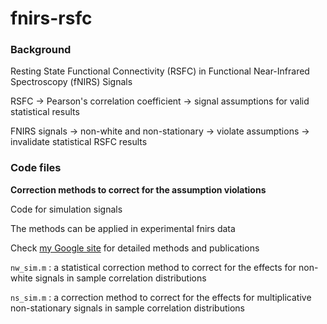 # fnirs-rsfc

### Background

Resting State Functional Connectivity (RSFC) in Functional Near-Infrared Spectroscopy (fNIRS) Signals

RSFC -> Pearson's correlation coefficient -> signal assumptions for valid statistical results

FNIRS signals -> non-white and non-stationary -> violate assumptions -> invalidate statistical RSFC results

### Code files

**Correction methods to correct for the assumption violations**

Code for simulation signals 

The methods can be applied in experimental fnirs data

Check [my Google site](https://sites.google.com/view/mengmengwang/research) for detailed methods and publications

`nw_sim.m` : a statistical correction method to correct for the effects for non-white signals in sample correlation distributions

`ns_sim.m` : a correction method to correct for the effects for multiplicative non-stationary signals in sample correlation distributions

